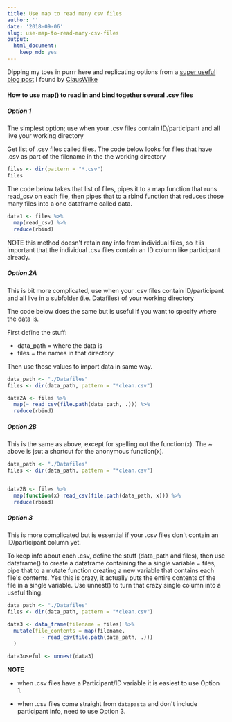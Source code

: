 ```yaml
---
title: Use map to read many csv files
author: ''
date: '2018-09-06'
slug: use-map-to-read-many-csv-files
output:
  html_document:
    keep_md: yes
---
```



Dipping my toes in purrr here and replicating options from a [super useful blog post](https://serialmentor.com/blog/2016/6/13/reading-and-combining-many-tidy-data-files-in-R) I found by [ClausWilke](@clauswilke) 



<!--more-->

#### How to use map() to read in and bind together several .csv files

##### Option 1 

The simplest option; use when your .csv files contain ID/participant and all live your working directory

Get list of .csv files called files. The code below looks for files that have .csv as part of the filename in the the working directory 


```r
files <- dir(pattern = "*.csv")
files
```
The code below takes that list of files, pipes it to a map function that runs read_csv on each file, then pipes that to a  rbind function that reduces those many files into a one dataframe called data. 


```r
data1 <- files %>%
  map(read_csv) %>% 
  reduce(rbind)
```

NOTE this method doesn't retain any info from individual files, so it is important that the individual .csv files contain an ID column like participant already. 

##### Option 2A

This is bit more complicated, use when your .csv files contain ID/participant and all live in a subfolder (i.e. Datafiles) of your working directory

The code below does the same but is useful if you want to specify where the data is. 

First define the stuff:

- data_path = where the data is 
- files = the names in that directory 

Then use those values to import data in same way. 


```r
data_path <- "./Datafiles"   
files <- dir(data_path, pattern = "*clean.csv") 

data2A <- files %>%
  map(~ read_csv(file.path(data_path, .))) %>% 
  reduce(rbind)
```

##### Option 2B

This is the same as above, except for spelling out the function(x). The ~ above is jsut a shortcut for the anonymous function(x).


```r
data_path <- "./Datafiles"   
files <- dir(data_path, pattern = "*clean.csv") 


data2B <- files %>%
  map(function(x) read_csv(file.path(data_path, x))) %>%  
  reduce(rbind)
```

##### Option 3

This is more complicated but is essential if your .csv files don't contain an ID/participant column yet. 

To keep info about each .csv, define the stuff (data_path and files), then use dataframe() to create a dataframe containing the a single variable = files, pipe that to a mutate function creating a new variable that contains each file's contents. Yes this is crazy, it actually puts the entire contents of the file in a single variable.  Use unnest() to turn that crazy single column into a useful thing. 


```r
data_path <- "./Datafiles"   
files <- dir(data_path, pattern = "*clean.csv") 

data3 <- data_frame(filename = files) %>%
  mutate(file_contents = map(filename,      
           ~ read_csv(file.path(data_path, .))) 
  )

data3useful <- unnest(data3)
```


**NOTE**

- when .csv files have a Participant/ID variable it is easiest to use Option 1. 

- when .csv files come straight from `datapasta` and don't include participant info, need to use Option 3. 

